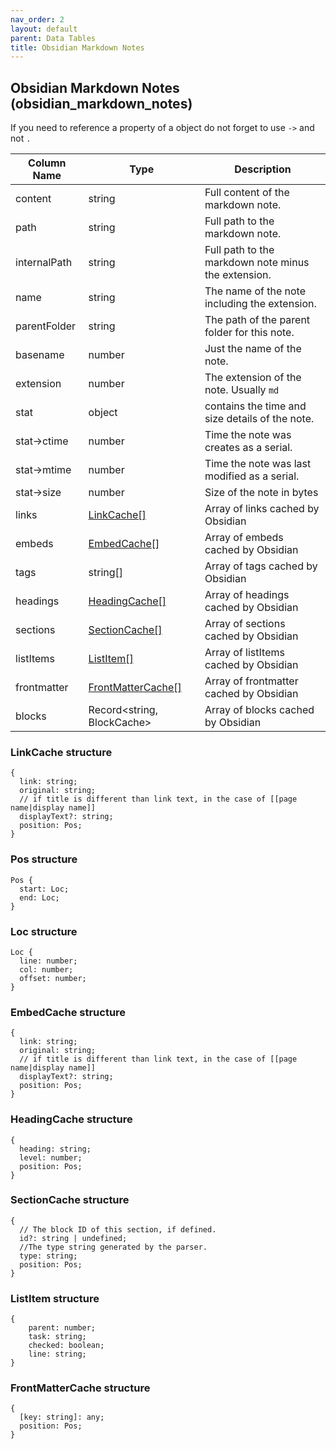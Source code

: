 ```yaml
---
nav_order: 2
layout: default
parent: Data Tables
title: Obsidian Markdown Notes
---
```

## Obsidian Markdown Notes (obsidian_markdown_notes)

If you need to reference a property of a object do not forget to use `->` and not `.`

| Column Name | Type   | Description                                     |
| ----------- | ------ | ----------------------------------------------- |
| content        | string | Full content of the markdown note.                |
| path        | string | Full path to the markdown note.                 |
| internalPath        | string | Full path to the markdown note minus the extension.                 |
| name        | string | The name of the note including the extension.   |
| parentFolder        | string | The path of the parent folder for this note.   |
| basename    | number | Just the name of the note.                      |
| extension   | number | The extension of the note. Usually `md`         |
| stat        | object | contains the time and size details of the note. |
| stat->ctime | number | Time the note was creates as a serial.          |
| stat->mtime | number | Time the note was last modified as a serial.    |
| stat->size  | number | Size of the note in bytes                       |
| links  | [LinkCache[]](#linkcache-structure) | Array of links cached by Obsidian                     |
| embeds  | [EmbedCache[]](#embedcache-structure) | Array of embeds cached by Obsidian                     |
| tags  | string[] | Array of tags cached by Obsidian                     |
| headings  | [HeadingCache[]](#headingcache-structure) | Array of headings cached by Obsidian                     |
| sections  | [SectionCache[]](#sectioncache-structure) | Array of sections cached by Obsidian                     |
| listItems  | [ListItem[]](#listcache-structure) | Array of listItems cached by Obsidian                     |
| frontmatter  | [FrontMatterCache[]](#frontmattercache-structure) | Array of frontmatter cached by Obsidian                     |
| blocks  | Record<string, BlockCache> | Array of blocks cached by Obsidian                     |

### LinkCache structure

```text
{
  link: string;
  original: string;
  // if title is different than link text, in the case of [[page name|display name]]
  displayText?: string;
  position: Pos;
}
```

### Pos structure

```text
Pos {
  start: Loc;
  end: Loc;
}
```

### Loc structure

```text
Loc {
  line: number;
  col: number;
  offset: number;
}
```

### EmbedCache structure

```text
{
  link: string;
  original: string;
  // if title is different than link text, in the case of [[page name|display name]]
  displayText?: string;
  position: Pos;
}
```

### HeadingCache structure

```text
{
  heading: string;
  level: number;
  position: Pos;
}
```

### SectionCache structure

```text
{
  // The block ID of this section, if defined.
  id?: string | undefined;
  //The type string generated by the parser.
  type: string;
  position: Pos;
}
```

### ListItem structure

```text
{
    parent: number;
    task: string;
    checked: boolean;
    line: string;
}
```

### FrontMatterCache structure

```text
{
  [key: string]: any;
  position: Pos;
}
```